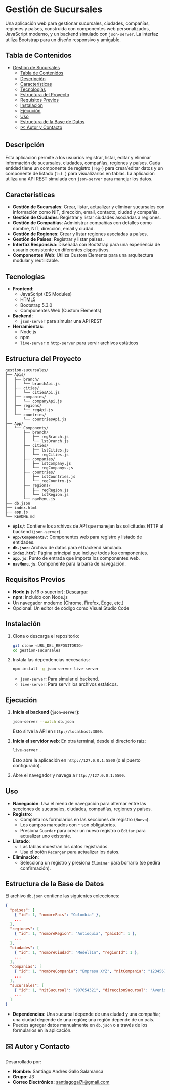 # Gestión de Sucursales

Una aplicación web para gestionar sucursales, ciudades, compañías, regiones y países, construida con componentes web personalizados, JavaScript moderno, y un backend simulado con `json-server`. La interfaz utiliza Bootstrap para un diseño responsivo y amigable.

## Tabla de Contenidos
- [Gestión de Sucursales](#gestión-de-sucursales)
  - [Tabla de Contenidos](#tabla-de-contenidos)
  - [Descripción](#descripción)
  - [Características](#características)
  - [Tecnologías](#tecnologías)
  - [Estructura del Proyecto](#estructura-del-proyecto)
  - [Requisitos Previos](#requisitos-previos)
  - [Instalación](#instalación)
  - [Ejecución](#ejecución)
  - [Uso](#uso)
  - [Estructura de la Base de Datos](#estructura-de-la-base-de-datos)
  - [✉️ Autor y Contacto](#️-autor-y-contacto)

## Descripción
Esta aplicación permite a los usuarios registrar, listar, editar y eliminar información de sucursales, ciudades, compañías, regiones y países. Cada entidad tiene un componente de registro (`reg-`) para crear/editar datos y un componente de listado (`lst-`) para visualizarlos en tablas. La aplicación utiliza una API REST simulada con `json-server` para manejar los datos.

## Características
- **Gestión de Sucursales**: Crear, listar, actualizar y eliminar sucursales con información como NIT, dirección, email, contacto, ciudad y compañía.
- **Gestión de Ciudades**: Registrar y listar ciudades asociadas a regiones.
- **Gestión de Compañías**: Administrar compañías con detalles como nombre, NIT, dirección, email y ciudad.
- **Gestión de Regiones**: Crear y listar regiones asociadas a países.
- **Gestión de Países**: Registrar y listar países.
- **Interfaz Responsiva**: Diseñada con Bootstrap para una experiencia de usuario consistente en diferentes dispositivos.
- **Componentes Web**: Utiliza Custom Elements para una arquitectura modular y reutilizable.

## Tecnologías
- **Frontend**:
  - JavaScript (ES Modules)
  - HTML5
  - Bootstrap 5.3.0
  - Componentes Web (Custom Elements)
- **Backend**:
  - `json-server` para simular una API REST
- **Herramientas**:
  - Node.js
  - npm
  - `live-server` o `http-server` para servir archivos estáticos

## Estructura del Proyecto
```
gestion-sucursales/
├── Apis/
│   ├── branch/
│   │   └── branchApi.js
│   ├── cities/
│   │   └── citiesApi.js
│   ├── companies/
│   │   └── companyApi.js
│   ├── regions/
│   │   └── regApi.js
│   └── countries/
│       └── countriesApi.js
├── App/
│   └── Components/
│       ├── branch/
│       │   ├── regBranch.js
│       │   └── lstBranch.js
│       ├── cities/
│       │   ├── lstCities.js
│       │   └── regCities.js
│       ├── companies/
│       │   ├── lstCompany.js
│       │   └── regCompanys.js
│       ├── countries/
│       │   ├── lstCountries.js
│       │   └── regCountry.js
│       ├── regions/
│       │   ├── regRegion.js
│       │   └── lstRegion.js
│       └── navMenu.js
├── db.json
├── index.html
├── app.js
└── README.md
```

- **`Apis/`**: Contiene los archivos de API que manejan las solicitudes HTTP al backend (`json-server`).
- **`App/Components/`**: Componentes web para registro y listado de entidades.
- **`db.json`**: Archivo de datos para el backend simulado.
- **`index.html`**: Página principal que incluye todos los componentes.
- **`app.js`**: Punto de entrada que importa los componentes web.
- **`navMenu.js`**: Componente para la barra de navegación.

## Requisitos Previos
- **Node.js** (v16 o superior): [Descargar](https://nodejs.org/)
- **npm**: Incluido con Node.js
- Un navegador moderno (Chrome, Firefox, Edge, etc.)
- Opcional: Un editor de código como Visual Studio Code

## Instalación
1. Clona o descarga el repositorio:
   ```bash
   git clone <URL_DEL_REPOSITORIO>
   cd gestion-sucursales
   ```
2. Instala las dependencias necesarias:
   ```bash
   npm install -g json-server live-server
   ```
   - `json-server`: Para simular el backend.
   - `live-server`: Para servir los archivos estáticos.

## Ejecución
1. **Inicia el backend (`json-server`)**:
   ```bash
   json-server --watch db.json
   ```
   Esto sirve la API en `http://localhost:3000`.

2. **Inicia el servidor web**:
   En otra terminal, desde el directorio raíz:
   ```bash
   live-server .
   ```
   Esto abre la aplicación en `http://127.0.0.1:5500` (o el puerto configurado).

3. Abre el navegador y navega a `http://127.0.0.1:5500`.

## Uso
- **Navegación**: Usa el menú de navegación para alternar entre las secciones de sucursales, ciudades, compañías, regiones y países.
- **Registro**:
  - Completa los formularios en las secciones de registro (`Nuevo`).
  - Los campos marcados con `*` son obligatorios.
  - Presiona `Guardar` para crear un nuevo registro o `Editar` para actualizar uno existente.
- **Listado**:
  - Las tablas muestran los datos registrados.
  - Usa el botón `Recargar` para actualizar los datos.
- **Eliminación**:
  - Selecciona un registro y presiona `Eliminar` para borrarlo (se pedirá confirmación).

## Estructura de la Base de Datos
El archivo `db.json` contiene las siguientes colecciones:
```json
{
  "paises": [
    { "id": 1, "nombrePais": "Colombia" },
    ...
  ],
  "regiones": [
    { "id": 1, "nombreRegion": "Antioquia", "paisId": 1 },
    ...
  ],
  "ciudades": [
    { "id": 1, "nombreCiudad": "Medellín", "regionId": 1 },
    ...
  ],
  "companias": [
    { "id": 1, "nombreCompania": "Empresa XYZ", "nitCompania": "123456789", "direccionCompania": "Calle 123", "emailCompania": "contacto@xyz.com", "ciudadId": 1 },
    ...
  ],
  "sucursales": [
    { "id": 1, "nitSucursal": "987654321", "direccionSucursal": "Avenida 456", "emailSucursal": "sucursal@xyz.com", "nroContacto": "1234567890", "nroFijo": "9876543210", "ciudadId": 1, "companiaId": 1 },
    ...
  ]
}
```

- **Dependencias**: Una sucursal depende de una ciudad y una compañía; una ciudad depende de una región; una región depende de un país.
- Puedes agregar datos manualmente en `db.json` o a través de los formularios en la aplicación.

## ✉️ Autor y Contacto

Desarrollado por:

*   **Nombre:** Santiago Andres Gallo Salamanca
*   **Grupo:** J3
*   **Correo Electrónico:** santiagogal7i@gmail.com